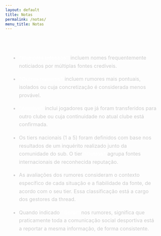 ```yaml
---
layout: default
title: Notas
permalink: /notas/
menu_title: Notas
---
```


<style>
  .notas-container {
    background-color: rgba(255, 255, 255, 0.04);
    border-radius: 0.5rem;
    padding: 2rem 1.5rem;
    margin-top: 2.5rem;
    line-height: 1.6;
    font-size: 1rem;
    color: #ccc;
  }

  .notas-container ul {
    padding-left: 1.2rem;
    margin: 0;
  }

  .notas-container li {
    margin-bottom: 1rem;
  }

  .notas-container strong {
    color: #fff;
  }
</style>

<div class="notas-container">
  <ul>
    <li><strong>"Rumores intensos"</strong> incluem nomes frequentemente noticiados por múltiplas fontes credíveis.</li>
    <li><strong>"Outros rumores"</strong> incluem rumores mais pontuais, isolados ou cuja concretização é considerada menos provável.</li>
    <li><strong>"Arquivo"</strong> inclui jogadores que já foram transferidos para outro clube ou cuja continuidade no atual clube está confirmada.</li>
    <li>Os tiers nacionais (1 a 5) foram definidos com base nos resultados de um inquérito realizado junto da comunidade do sub. O tier <strong>"Outros"</strong> agrupa fontes internacionais de reconhecida reputação.</li>
    <li>As avaliações dos rumores consideram o contexto específico de cada situação e a fiabilidade da fonte, de acordo com o seu tier. Essa classificação está a cargo dos gestores da thread.</li>
    <li>Quando indicado <strong>"Geral"</strong> nos rumores, significa que praticamente toda a comunicação social desportiva está a reportar a mesma informação, de forma consistente.</li>
  </ul>
</div>
